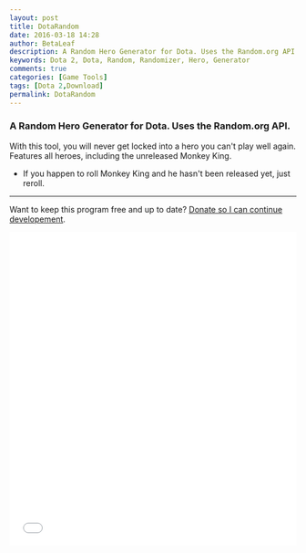 ```yaml
---
layout: post
title: DotaRandom
date: 2016-03-18 14:28
author: BetaLeaf
description: A Random Hero Generator for Dota. Uses the Random.org API.
keywords: Dota 2, Dota, Random, Randomizer, Hero, Generator
comments: true
categories: [Game Tools]
tags: [Dota 2,Download]
permalink: DotaRandom
---
```

### A Random Hero Generator for Dota. Uses the Random.org API.  

With this tool, you will never get locked into a hero you can't play well again.  
Features all heroes, including the unreleased Monkey King.  
  - If you happen to roll Monkey King and he hasn't been released yet, just reroll.  

---  

Want to keep this program free and up to date? [Donate so I can continue developement](https://shop.betaleaf.net/item/donate).  

<iframe src="{{ site.url }}/stats.html?username=BetaLeaf&repository=DotaRandom" width="100%" height="550px" frameborder="0"></iframe>  


